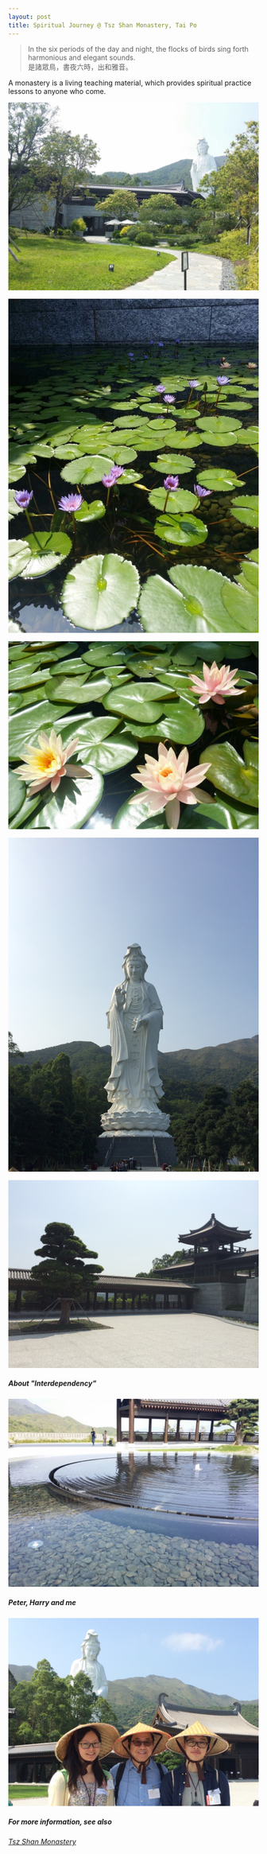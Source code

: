 ```yaml
---
layout: post
title: Spiritual Journey @ Tsz Shan Monastery, Tai Po
---
```

>In the six periods of the day and night, the flocks of birds sing forth harmonious and elegant sounds.  
是諸眾鳥，書夜六時，出和雅音。

A monastery is a living teaching material, which provides spiritual practice lessons to anyone who come.

![BeforeEntering](/pics/TszShan/BeforeEntering.jpg) 

![Pond](/pics/TszShan/Pond.jpg)

![Lotus](/pics/TszShan/Lotus.jpg)

![GuanYin](/pics/TszShan/GuanYin.jpg)

![TrimmedTree and the Drum Tower](/pics/TszShan/TrimmedTree.jpg)

##### About "Interdependency"
![About interdependency](/pics/TszShan/Interdependency.jpg)

##### Peter, Harry and me
![Group](/pics/TszShan/Group.jpg)
 
##### For more information, see also  
*[Tsz Shan Monastery](http://www.tszshan.org)*  

